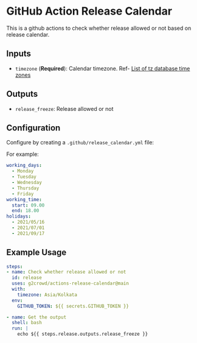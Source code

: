 # GitHub Action Release Calendar #

This is a github actions to check whether release allowed or not based on release calendar.


## Inputs ##

* `timezone` (**Required**): Calendar timezone. Ref- [List of tz database time zones](https://en.wikipedia.org/wiki/List_of_tz_database_time_zones#List)

## Outputs ##

* `release_freeze`: Release allowed or not

## Configuration ##

Configure by creating a `.github/release_calendar.yml` file:

For example:

```yml
working_days:
  - Monday
  - Tuesday
  - Wednesday
  - Thursday
  - Friday
working_time:
  start: 09.00
  end: 18.00
holidays:
  - 2021/05/16
  - 2021/07/01
  - 2021/09/17
```

## Example Usage ##

```yaml
steps:
- name: Check whether release allowed or not
  id: release
  uses: g2crowd/actions-release-calendar@main
  with:
    timezone: Asia/Kolkata
  env:
    GITHUB_TOKEN: ${{ secrets.GITHUB_TOKEN }}

- name: Get the output
  shell: bash
  run: |
    echo ${{ steps.release.outputs.release_freeze }}
```
